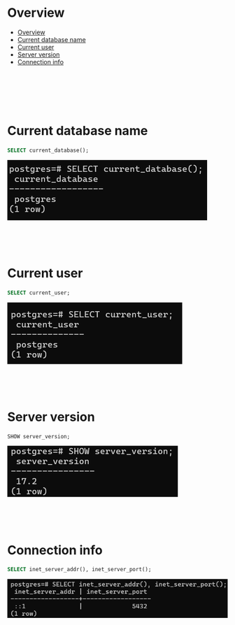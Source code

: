 # Overview

- [Overview](#overview)
- [Current database name](#current-database-name)
- [Current user](#current-user)
- [Server version](#server-version)
- [Connection info](#connection-info)

&nbsp;

&nbsp;

&nbsp;

# Current database name

```sql
SELECT current_database();
```

<img src="../assets/Database/current-database.png">

&nbsp;

&nbsp;

# Current user

```sql
SELECT current_user;
```

<img src="../assets/Database/current-user.png">

&nbsp;

&nbsp;

# Server version

```sql
SHOW server_version;
```

<img src="../assets/Database/server-version.png">

&nbsp;

&nbsp;

# Connection info

```sql
SELECT inet_server_addr(), inet_server_port();
```

<img src="../assets/Database/connection-info.png">
